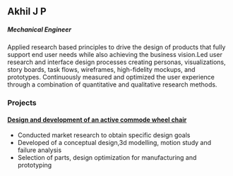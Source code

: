 ## Akhil J P
##### Mechanical Engineer
Applied research based principles to drive the design of products that fully support end user needs while also achieving the business vision.Led user research and interface design processes creating personas, visualizations, story boards, task flows, wireframes, high-fidelity mockups, and prototypes. Continuously measured and optimized the user experience through a combination of quantitative and qualitative research methods.

### Projects
#### [Design and development of an active commode wheel chair](https://github.com/akhiljp5352/akhil)
- Conducted market research to obtain specific design goals
- Developed of a conceptual design,3d modelling, motion study and failure analysis
- Selection of parts, design optimization for manufacturing and prototyping
